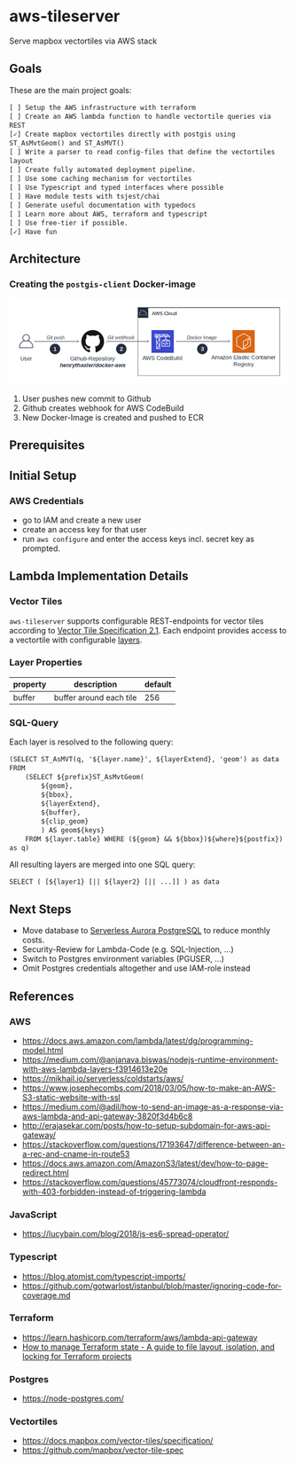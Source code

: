 # aws-tileserver
Serve mapbox vectortiles via AWS stack

## Goals

These are the main project goals:

```
[ ] Setup the AWS infrastructure with terraform
[ ] Create an AWS lambda function to handle vectortile queries via REST
[✓] Create mapbox vectortiles directly with postgis using ST_AsMvtGeom() and ST_AsMVT()
[ ] Write a parser to read config-files that define the vectortiles layout
[ ] Create fully automated deployment pipeline.
[ ] Use some caching mechanism for vectortiles
[ ] Use Typescript and typed interfaces where possible
[ ] Have module tests with tsjest/chai
[ ] Generate useful documentation with typedocs
[ ] Learn more about AWS, terraform and typescript
[ ] Use free-tier if possible.
[✓] Have fun
```

## Architecture

### Creating the `postgis-client` Docker-image

![](docs/img/CodeBuild-Docker.png)

1. User pushes new commit to Github
2. Github creates webhook for AWS CodeBuild
3. New Docker-Image is created and pushed to ECR

## Prerequisites

## Initial Setup

### AWS Credentials

- go to IAM and create a new user
- create an access key for that user
- run `aws configure` and enter the access keys incl. secret key as prompted.

## Lambda Implementation Details

### Vector Tiles

`aws-tileserver` supports configurable REST-endpoints for vector tiles according to [Vector Tile Specification 2.1](https://github.com/mapbox/vector-tile-spec/tree/master/2.1). Each endpoint provides access to a vectortile with configurable [layers](https://github.com/mapbox/vector-tile-spec/tree/master/2.1#41-layers).

### Layer Properties

property | description | default
---|---|---
buffer | buffer around each tile | 256

### SQL-Query

Each layer is resolved to the following query:

```
(SELECT ST_AsMVT(q, '${layer.name}', ${layerExtend}, 'geom') as data FROM
    (SELECT ${prefix}ST_AsMvtGeom(
        ${geom},
        ${bbox},
        ${layerExtend},
        ${buffer},
        ${clip_geom}
        ) AS geom${keys}
    FROM ${layer.table} WHERE (${geom} && ${bbox})${where}${postfix}) as q)
```

All resulting layers are merged into one SQL query:

```
SELECT ( [${layer1} [|| ${layer2} [|| ...]] ) as data
```

## Next Steps

- Move database to [Serverless Aurora PostgreSQL](https://docs.aws.amazon.com/AmazonRDS/latest/AuroraUserGuide/aurora-serverless.how-it-works.html) to reduce monthly costs.
- Security-Review for Lambda-Code (e.g. SQL-Injection, ...)
- Switch to Postgres environment variables (PGUSER, ...)
- Omit Postgres credentials altogether and use IAM-role instead

## References

### AWS

- https://docs.aws.amazon.com/lambda/latest/dg/programming-model.html
- https://medium.com/@anjanava.biswas/nodejs-runtime-environment-with-aws-lambda-layers-f3914613e20e
- https://mikhail.io/serverless/coldstarts/aws/
- https://www.josephecombs.com/2018/03/05/how-to-make-an-AWS-S3-static-website-with-ssl
- https://medium.com/@adil/how-to-send-an-image-as-a-response-via-aws-lambda-and-api-gateway-3820f3d4b6c8
- http://erajasekar.com/posts/how-to-setup-subdomain-for-aws-api-gateway/
- https://stackoverflow.com/questions/17193647/difference-between-an-a-rec-and-cname-in-route53
- https://docs.aws.amazon.com/AmazonS3/latest/dev/how-to-page-redirect.html
- https://stackoverflow.com/questions/45773074/cloudfront-responds-with-403-forbidden-instead-of-triggering-lambda

### JavaScript

- https://lucybain.com/blog/2018/js-es6-spread-operator/

### Typescript

- https://blog.atomist.com/typescript-imports/
- https://github.com/gotwarlost/istanbul/blob/master/ignoring-code-for-coverage.md

### Terraform

- https://learn.hashicorp.com/terraform/aws/lambda-api-gateway
- [How to manage Terraform state - A guide to file layout, isolation, and locking for Terraform projects](https://blog.gruntwork.io/how-to-manage-terraform-state-28f5697e68fa)

### Postgres

- https://node-postgres.com/

### Vectortiles

- https://docs.mapbox.com/vector-tiles/specification/
- https://github.com/mapbox/vector-tile-spec